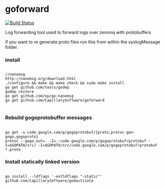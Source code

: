 goforward
=========
[![Build Status](https://travis-ci.org/CapillarySoftware/goforward.svg?branch=master)](https://travis-ci.org/CapillarySoftware/goforward)

Log forwarding tool used to forward logs over zeromq with protobuffers

if you want to re generate proto files run this from within the syslogMessage folder.

<h3>install</h3>
<pre>
<code>
//nanomsg
http://nanomsg.org/download.html
./configure && make && make check && sudo make install
go get github.com/tools/godep
godep restore
go get github.com/op/go-nanomsg
go get github.com/CapillarySoftware/goforward
</code>
</pre>

<h3>Rebuild gogoprotobuffer messages</h3>
<pre>
<code>
go get -u code.google.com/p/gogoprotobuf/{proto,protoc-gen-gogo,gogoproto}
protoc --gogo_out=. -I=.:code.google.com/p/gogoprotobuf/protobuf -I=$GOPATH/src/ -I=$GOPATH/src/code.google.com/p/gogoprotobuf/protobuf *.proto
</code></pre>

<h3>Install statically linked version</h3>
<pre>
<code>
go install --ldflags '-extldflags "-static"'  github.com/CapillarySoftware/gomasticate
</code>
</pre>

